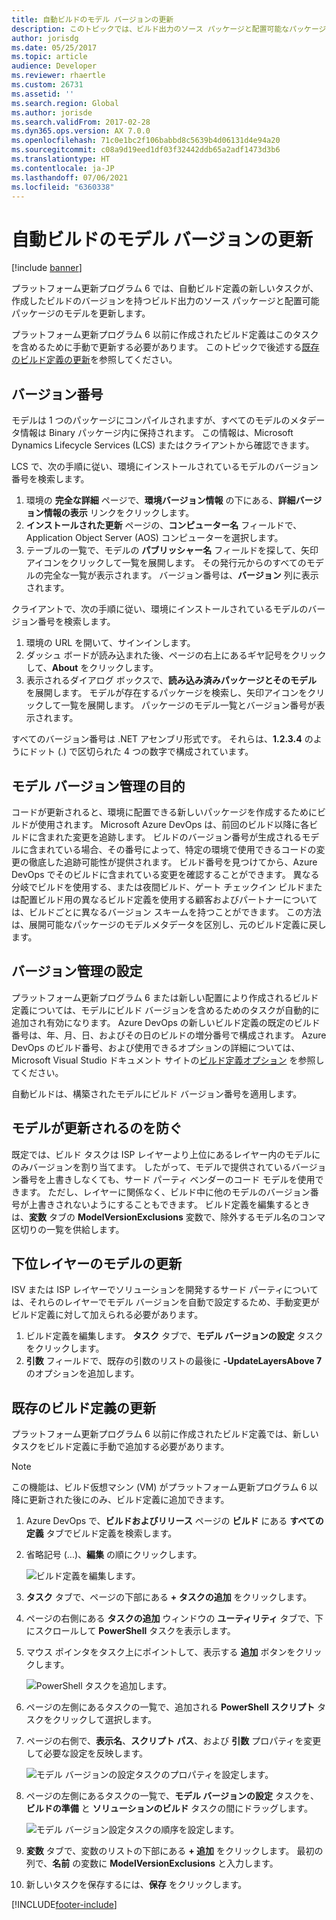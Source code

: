 ```yaml
---
title: 自動ビルドのモデル バージョンの更新
description: このトピックでは、ビルド出力のソース パッケージと配置可能なパッケージのモデルを、それらを生成したビルドのバージョンで更新する方法について説明します。
author: jorisdg
ms.date: 05/25/2017
ms.topic: article
audience: Developer
ms.reviewer: rhaertle
ms.custom: 26731
ms.assetid: ''
ms.search.region: Global
ms.author: jorisde
ms.search.validFrom: 2017-02-28
ms.dyn365.ops.version: AX 7.0.0
ms.openlocfilehash: 71c0e1bc2f106babbd8c5639b4d06131d4e94a20
ms.sourcegitcommit: c08a9d19eed1df03f32442ddb65a2adf1473d3b6
ms.translationtype: HT
ms.contentlocale: ja-JP
ms.lasthandoff: 07/06/2021
ms.locfileid: "6360338"
---
```

# <a name="update-model-versions-in-the-automated-build"></a>自動ビルドのモデル バージョンの更新

[!include [banner](../includes/banner.md)]

プラットフォーム更新プログラム 6 では、自動ビルド定義の新しいタスクが、作成したビルドのバージョンを持つビルド出力のソース パッケージと配置可能パッケージのモデルを更新します。

プラットフォーム更新プログラム 6 以前に作成されたビルド定義はこのタスクを含めるために手動で更新する必要があります。 このトピックで後述する[既存のビルド定義の更新](#updating-an-existing-build-definition)を参照してください。

## <a name="version-numbers"></a>バージョン番号 
モデルは 1 つのパッケージにコンパイルされますが、すべてのモデルのメタデータ情報は Binary パッケージ内に保持されます。 この情報は、Microsoft Dynamics Lifecycle Services (LCS) またはクライアントから確認できます。

LCS で、次の手順に従い、環境にインストールされているモデルのバージョン番号を検索します。

1. 環境の **完全な詳細** ページで、**環境バージョン情報** の下にある、**詳細バージョン情報の表示** リンクをクリックします。 
1. **インストールされた更新** ページの、**コンピューター名** フィールドで、Application Object Server (AOS) コンピューターを選択します。 
1. テーブルの一覧で、モデルの **パブリッシャー名** フィールドを探して、矢印アイコンをクリックして一覧を展開します。 その発行元からのすべてのモデルの完全な一覧が表示されます。 バージョン番号は、**バージョン** 列に表示されます。

クライアントで、次の手順に従い、環境にインストールされているモデルのバージョン番号を検索します。

1. 環境の URL を開いて、サインインします。 
1. ダッシュ ボードが読み込まれた後、ページの右上にあるギヤ記号をクリックして、**About** をクリックします。 
1. 表示されるダイアログ ボックスで、**読み込み済みパッケージとそのモデル** を展開します。 モデルが存在するパッケージを検索し、矢印アイコンをクリックして一覧を展開します。 パッケージのモデル一覧とバージョン番号が表示されます。

すべてのバージョン番号は .NET アセンブリ形式です。 それらは、**1.2.3.4** のようにドット (.) で区切られた 4 つの数字で構成されています。

## <a name="the-purpose-of-model-versioning"></a>モデル バージョン管理の目的
コードが更新されると、環境に配置できる新しいパッケージを作成するためにビルドが使用されます。 Microsoft Azure DevOps は、前回のビルド以降に各ビルドに含まれた変更を追跡します。 ビルドのバージョン番号が生成されるモデルに含まれている場合、その番号によって、特定の環境で使用できるコードの変更の徹底した追跡可能性が提供されます。 ビルド番号を見つけてから、Azure DevOps でそのビルドに含まれている変更を確認することができます。 異なる分岐でビルドを使用する、または夜間ビルド、ゲート チェックイン ビルドまたは配置ビルド用の異なるビルド定義を使用する顧客およびパートナーについては、ビルドごとに異なるバージョン スキームを持つことができます。 この方法は、展開可能なパッケージのモデルメタデータを区別し、元のビルド定義に戻します。

## <a name="setting-up-versioning"></a>バージョン管理の設定
プラットフォーム更新プログラム 6 または新しい配置により作成されるビルド定義については、モデルにビルド バージョンを含めるためのタスクが自動的に追加され有効になります。 Azure DevOps の新しいビルド定義の既定のビルド番号は、年、月、日、およびその日のビルドの増分番号で構成されます。 Azure DevOps のビルド番号、および使用できるオプションの詳細については、Microsoft Visual Studio ドキュメント サイトの[ビルド定義オプション](https://www.visualstudio.com/docs/build/define/options#Buildnumberformat) を参照してください。

自動ビルドは、構築されたモデルにビルド バージョン番号を適用します。

## <a name="preventing-models-from-being-updated"></a>モデルが更新されるのを防ぐ
既定では、ビルド タスクは ISP レイヤーより上位にあるレイヤー内のモデルにのみバージョンを割り当てます。 したがって、モデルで提供されているバージョン番号を上書きしなくても、サード パーティ ベンダーのコード モデルを使用できます。 ただし、レイヤーに関係なく、ビルド中に他のモデルのバージョン番号が上書きされないようにすることもできます。 ビルド定義を編集するときは、**変数** タブの **ModelVersionExclusions** 変数で、除外するモデル名のコンマ区切りの一覧を供給します。

## <a name="updating-models-in-lower-layers"></a>下位レイヤーのモデルの更新
ISV または ISP レイヤーでソリューションを開発するサード パーティについては、それらのレイヤーでモデル バージョンを自動で設定するため、手動変更がビルド定義に対して加えられる必要があります。 

1. ビルド定義を編集します。 **タスク** タブで、**モデル バージョンの設定** タスクをクリックします。 
1. **引数** フィールドで、既存の引数のリストの最後に **-UpdateLayersAbove 7** のオプションを追加します。

## <a name="updating-an-existing-build-definition"></a>既存のビルド定義の更新
プラットフォーム更新プログラム 6 以前に作成されたビルド定義では、新しいタスクをビルド定義に手動で追加する必要があります。

> [!NOTE]
> この機能は、ビルド仮想マシン (VM) がプラットフォーム更新プログラム 6 以降に更新された後にのみ、ビルド定義に追加できます。

1. Azure DevOps で、**ビルドおよびリリース** ページの **ビルド** にある **すべての定義** タブでビルド定義を検索します。 
1. 省略記号 (...)、**編集** の順にクリックします。

    ![ビルド定義を編集します。](media/builddef_edit.png)

1. **タスク** タブで、ページの下部にある **+ タスクの追加** をクリックします。
1. ページの右側にある **タスクの追加** ウィンドウの **ユーティリティ** タブで、下にスクロールして **PowerShell** タスクを表示します。 
1. マウス ポインタをタスク上にポイントして、表示する **追加** ボタンをクリックします。

    ![PowerShell タスクを追加します。](media/builddef_addpowershelltask.png)

1. ページの左側にあるタスクの一覧で、追加される **PowerShell スクリプト** タスクをクリックして選択します。
1. ページの右側で、**表示名**、**スクリプト パス**、および **引数** プロパティを変更して必要な設定を反映します。

    ![モデル バージョンの設定タスクのプロパティを設定します。](media/builddef_setmodelversions_settings.png)

1. ページの左側にあるタスクの一覧で、**モデル バージョンの設定** タスクを、**ビルドの準備** と **ソリューションのビルド** タスクの間にドラッグします。

    ![モデル バージョン設定タスクの順序を設定します。](media/builddef_setmodelversions_order.png)

1. **変数** タブで、変数のリストの下部にある **+ 追加** をクリックします。 最初の列で、**名前** の変数に **ModelVersionExclusions** と入力します。
1. 新しいタスクを保存するには、**保存** をクリックします。


[!INCLUDE[footer-include](../../../includes/footer-banner.md)]